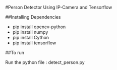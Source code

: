 #Person Detector Using IP-Camera and Tensorflow

##Installing Dependencies
* pip install opencv-python
* pip install numpy
* pip install Cython
* pip install tensorflow


##To run 
<p>Run the python file : detect_person.py</p>

